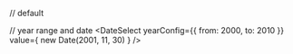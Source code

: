 // default
<DateSelect />

// year range and date
<DateSelect
	yearConfig={{ from: 2000, to: 2010 }}
	value={ new Date(2001, 11, 30) } 
/>
